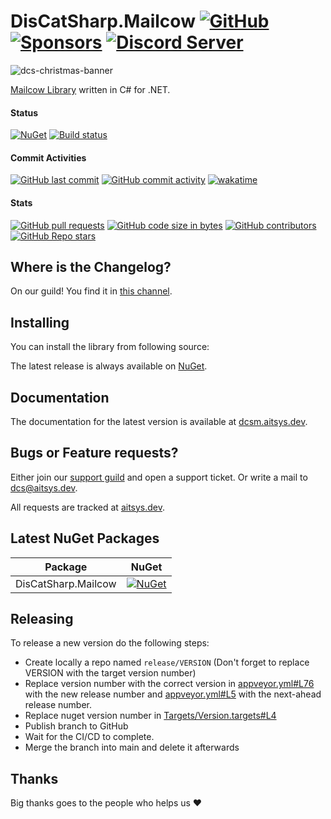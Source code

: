 # DisCatSharp.Mailcow [![GitHub](https://img.shields.io/github/license/Aiko-IT-Systems/DisCatSharp.Mailcow?label=License)](https://github.com/Aiko-IT-Systems/DisCatSharp.Mailcow/blob/main/LICENSE.md) [![Sponsors](https://img.shields.io/github/sponsors/Lulalaby?label=Sponsors)](https://github.com/sponsors/Lulalaby) [![Discord Server](https://img.shields.io/discord/858089281214087179.svg?label=Discord)](https://discord.gg/discatsharp)

![dcs-christmas-banner](https://user-images.githubusercontent.com/14029133/144901681-3056a79a-16fd-43ab-956e-b4268c3427e1.jpeg)

[Mailcow Library](https://discord.gg/discatsharp) written in C# for .NET.

#### Status
[![NuGet](https://img.shields.io/nuget/v/DisCatSharp.Mailcow.svg?label=NuGet%20Overall%20Version)](https://www.nuget.org/packages/DisCatSharp.Mailcow/)
[![Build status](https://ci.appveyor.com/api/projects/status/5ui2hbsllu7dh0n3/branch/main?svg=true)](https://ci.appveyor.com/project/AITSYS/discatsharp-mailcow/branch/main)

#### Commit Activities
[![GitHub last commit](https://img.shields.io/github/last-commit/Aiko-IT-Systems/DisCatSharp?label=Last%20Commit)](https://aitsys.dev/source/DisCatSharp/history/)
[![GitHub commit activity](https://img.shields.io/github/commit-activity/w/Aiko-IT-Systems/DisCatSharp?label=Commit%20Activity)](https://github.com/Aiko-IT-Systems/DisCatSharp/commits/main)
[![wakatime](https://wakatime.com/badge/github/Aiko-IT-Systems/DisCatSharp.svg)](https://wakatime.com/badge/github/Aiko-IT-Systems/DisCatSharp)

#### Stats
[![GitHub pull requests](https://img.shields.io/github/issues-pr/Aiko-IT-Systems/DisCatSharp.Mailcow?label=PRs)](https://github.com/Aiko-IT-Systems/DisCatSharp.Mailcow/pulls)
[![GitHub code size in bytes](https://img.shields.io/github/languages/code-size/Aiko-IT-Systems/DisCatSharp.Mailcow?label=Size)](#)
[![GitHub contributors](https://img.shields.io/github/contributors/Aiko-IT-Systems/DisCatSharp.Mailcow)](https://github.com/Aiko-IT-Systems/DisCatSharp.Mailcow/graphs/contributors)
[![GitHub Repo stars](https://img.shields.io/github/stars/Aiko-IT-Systems/DisCatSharp.Mailcow?label=Stars)](https://github.com/Aiko-IT-Systems/DisCatSharp.Mailcow/stargazers)
<!-- [![Known Vulnerabilities](https://snyk.io/test/github/Aiko-IT-Systems/DisCatSharp.Mailcow/badge.svg)](https://snyk.io/test/github/Aiko-IT-Systems/DisCatSharp.Mailcow)-->

## Where is the Changelog?
On our guild! You find it in [this channel](https://discord.com/channels/858089281214087179/858099438580006913).

## Installing
You can install the library from following source:

The latest release is always available on [NuGet](https://www.nuget.org/packages/DisCatSharp.Mailcow/).

## Documentation
The documentation for the latest version is available at [dcsm.aitsys.dev](https://dcsm.aitsys.dev).

## Bugs or Feature requests?
Either join our [support guild](https://discord.gg/discatsharp) and open a support ticket.
Or write a mail to dcs@aitsys.dev.

All requests are tracked at [aitsys.dev](https://aitsys.dev).

<!-- ## Tutorials
* [Howto](https://dcsm.aitsys.dev/articles/preamble.html) -->

## Latest NuGet Packages
| Package                                 | NuGet                                                                                                                                                               |
| --------------------------------------- | ------------------------------------------------------------------------------------------------------------------------------------------------------------------- |
| DisCatSharp.Mailcow                     | [![NuGet](https://img.shields.io/nuget/v/DisCatSharp.Mailcow.svg?label=)](https://www.nuget.org/packages/DisCatSharp.Mailcow)                                       |

## Releasing
To release a new version do the following steps:
- Create locally a repo named `release/VERSION` (Don't forget to replace VERSION with the target version number)
- Replace version number with the correct version in [appveyor.yml#L76](https://github.com/Aiko-IT-Systems/DisCatSharp.Mailcow/blob/main/appveyor.yml#L76) with the new release number and [appveyor.yml#L5](https://github.com/Aiko-IT-Systems/DisCatSharp.Mailcow/blob/main/appveyor.yml#L5) with the next-ahead release number.
- Replace nuget version number in [Targets/Version.targets#L4](https://github.com/Aiko-IT-Systems/DisCatSharp.Mailcow/blob/main/Targets/Version.targets#L4)
- Publish branch to GitHub
- Wait for the CI/CD to complete.
- Merge the branch into main and delete it afterwards

## Thanks
Big thanks goes to the people who helps us ♥️
